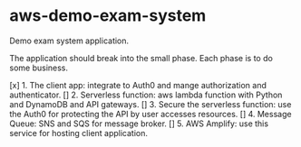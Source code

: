 # aws-demo-exam-system

Demo exam system application.

The application should break into the small phase. Each phase is to do some business.

[x] 1. The client app: integrate to Auth0 and mange authorization and authenticator.
[] 2. Serverless function: aws lambda function with Python and DynamoDB and API gateways.
[] 3. Secure the serverless function: use the Auth0 for protecting the API by user accesses resources.
[] 4. Message Queue: SNS and SQS for message broker.
[] 5. AWS Amplify: use this service for hosting client application.
